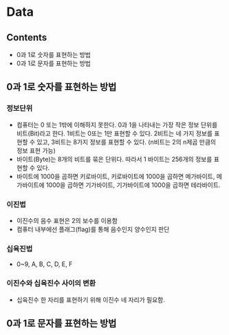 # Data

## Contents
- 0과 1로 숫자를 표현하는 방법
- 0과 1로 문자를 표현하는 방법

## 0과 1로 숫자를 표현하는 방법

### 정보단위
- 컴퓨터는 0 또는 1밖에 이해하지 못한다. 0과 1을 나타내는 가장 작은 정보 단위를 비트(Bit)라고 한다. 1비트는 0또는 1만 표현할 수 있다. 2비트는 네 가지 정보를 표현할 수 있고,
3비트는 8가지 정보를 표현할 수 있다. (n비트는 2의 n제곱 만큼의 정보 표현 가능)
- 바이트(Byte)는 8개의 비트를 묶은 단위다. 따라서 1 바이트는 256개의 정보를 표현할 수 있다.
- 바이트에 1000을 곱하면 키로바이트, 키로바이트에 1000을 곱하면 메가바이트, 메가바이트에 1000을 곱하면 기가바이트, 기가바이트에 1000을 곱하면 테라바이트.

### 이진법
- 이진수의 음수 표현은 2의 보수를 이용함
- 컴퓨터 내부에선 플래그(flag)를 통해 음수인지 양수인지 판단

### 십육진법
- 0~9, A, B, C, D, E, F

### 이진수와 십육진수 사이의 변환
- 십육진수 한 자리를 표현하기 위해 이진수 네 자리가 필요함.


## 0과 1로 문자를 표현하는 방법
